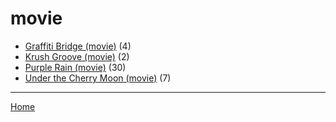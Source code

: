 # movie

  * [Graffiti Bridge (movie)](./movie/graffiti-bridge/) (4)
  * [Krush Groove (movie)](./movie/krush-groove/) (2)
  * [Purple Rain (movie)](./movie/purple-rain/) (30)
  * [Under the Cherry Moon (movie)](./movie/under-the-cherry-moon/) (7)

----

[Home](../)
